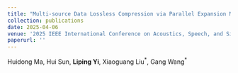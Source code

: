 ```yaml
--- 
title: "Multi-source Data Lossless Compression via Parallel Expansion Mapping and xLSTM" 
collection: publications 
date: 2025-04-06
venue: '2025 IEEE International Conference on Acoustics, Speech, and Signal Processing (ICASSP)' 
paperurl: '' 
--- 
```


Huidong Ma, Hui Sun, **Liping Yi**, Xiaoguang Liu$^{\ast}$, Gang Wang$^{\ast}$

